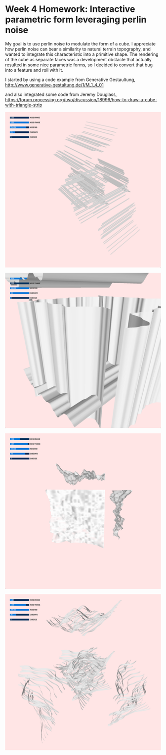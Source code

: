 # Week 4 Homework: Interactive parametric form leveraging perlin noise

My goal is to use perlin noise to modulate the form of a cube. I appreciate how perlin noise can bear a similarity to natural terrain topography, and wanted to integrate this characteristic into a primitive shape. The rendering of the cube as separate faces was a development obstacle that actually resulted in some nice parametric forms, so I decided to convert that bug into a feature and roll with it.

I started by using a code example from Generative Gestaultung, http://www.generative-gestaltung.de/1/M_1_4_01

and also integrated some code from Jeremy Douglass, https://forum.processing.org/two/discussion/18996/how-to-draw-a-cube-with-triangle-strip

![Not a chair](week4-1.png "1")

![Not a chair](week4-2.png "2")

![Not a chair](week4-3.png "3")

![Not a chair](week4-4.png "4")
